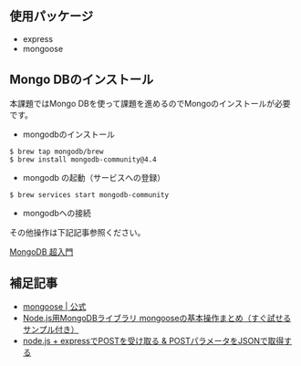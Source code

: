 
## 使用パッケージ

- express
- mongoose


##  Mongo DBのインストール

本課題ではMongo DBを使って課題を進めるのでMongoのインストールが必要です。

- mongodbのインストール

```console
$ brew tap mongodb/brew
$ brew install mongodb-community@4.4
```

- mongodb の起動（サービスへの登録）

```console
$ brew services start mongodb-community 
```
- mongodbへの接続

その他操作は下記記事参照ください。

[MongoDB 超入門](https://qiita.com/saba1024/items/f2ad56f2a3ba7aaf8521_)


## 補足記事

- [mongoose | 公式](https://mongoosejs.com/docs/index.html)
- [Node.js用MongoDBライブラリ mongooseの基本操作まとめ（すぐ試せるサンプル付き）](https://qiita.com/takehilo/items/4b89f8ee432b0a06c691)
- [node.js + expressでPOSTを受け取る & POSTパラメータをJSONで取得する](https://qiita.com/ktanaka117/items/596febd96a63ae1431f8)

